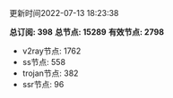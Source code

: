 更新时间2022-07-13 18:23:38

**总订阅: 398**
**总节点: 15289**
**有效节点: 2798**
- v2ray节点: 1762
- ss节点: 558
- trojan节点: 382
- ssr节点: 96
